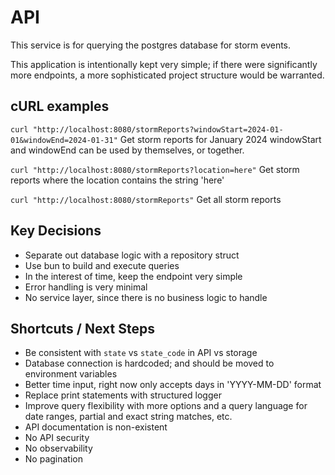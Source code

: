 # API

This service is for querying the postgres database for storm events.

This application is intentionally kept very simple; if there were significantly more endpoints, 
a more sophisticated project structure would be warranted.

## cURL examples
```curl "http://localhost:8080/stormReports?windowStart=2024-01-01&windowEnd=2024-01-31"```
Get storm reports for January 2024
windowStart and windowEnd can be used by themselves, or together.

```curl "http://localhost:8080/stormReports?location=here"```
Get storm reports where the location contains the string 'here'

```curl "http://localhost:8080/stormReports"```
Get all storm reports

## Key Decisions
- Separate out database logic with a repository struct
- Use bun to build and execute queries
- In the interest of time, keep the endpoint very simple
- Error handling is very minimal
- No service layer, since there is no business logic to handle

## Shortcuts / Next Steps
- Be consistent with `state` vs `state_code` in API vs storage
- Database connection is hardcoded; and should be moved to environment variables
- Better time input, right now only accepts days in 'YYYY-MM-DD' format
- Replace print statements with structured logger
- Improve query flexibility with more options and a query language for date ranges, partial and exact string matches, etc.
- API documentation is non-existent
- No API security
- No observability
- No pagination
